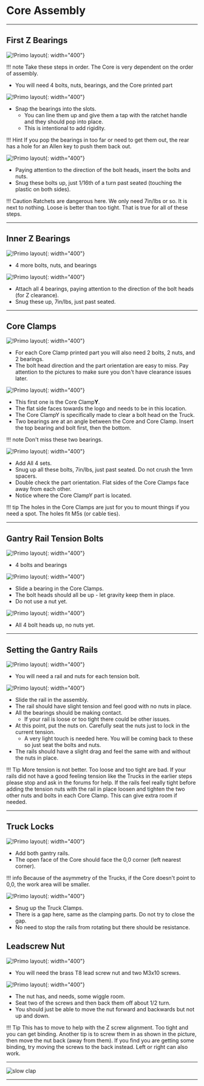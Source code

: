 # Core Assembly
___

## First Z Bearings

![!Primo layout](https://www.v1engineering.com/wp-content/uploads/2020/06/CoreBZ1-scaled.jpg){: width="400"}

!!! note
    Take these steps in order. The Core is very dependent on the order of assembly.

* You will need 4 bolts, nuts, bearings, and the Core printed part

![!Primo layout](https://www.v1engineering.com/wp-content/uploads/2020/06/CoreBZ2-scaled.jpg){: width="400"}

* Snap the bearings into the slots.
    * You can line them up and give them a tap with the ratchet handle and they should pop into place.
    * This is intentional to add rigidity.

!!! Hint
    If you pop the bearings in too far or need to get them out, the rear has a hole for an Allen key to push them back out.

![!Primo layout](https://www.v1engineering.com/wp-content/uploads/2020/06/CoreBZ3-scaled.jpg){: width="400"}

* Paying attention to the direction of the bolt heads, insert the bolts and nuts.
* Snug these bolts up, just 1/16th of a turn past seated (touching the plastic on both sides).

!!! Caution
    Ratchets are dangerous here. We only need 7in/lbs or so. It is next to nothing. Loose is better
    than too tight. That is true for all of these steps.

___

## Inner Z Bearings

![!Primo layout](https://www.v1engineering.com/wp-content/uploads/2020/06/CoreIZ1-scaled.jpg){: width="400"}

* 4 more bolts, nuts, and bearings

![!Primo layout](https://www.v1engineering.com/wp-content/uploads/2020/06/CoreIZ2-scaled.jpg){: width="400"}

* Attach all 4 bearings, paying attention to the direction of the bolt heads (for Z clearance).
* Snug these up, 7in/lbs, just past seated.

___

## Core Clamps

![!Primo layout](https://www.v1engineering.com/wp-content/uploads/2020/06/CoreXY1-scaled.jpg){: width="400"}

* For each Core Clamp printed part you will also need 2 bolts, 2 nuts, and 2 bearings.
* The bolt head direction and the part orientation are easy to miss. Pay attention to the pictures
    to make sure you don't have clearance issues later.

![!Primo layout](https://www.v1engineering.com/wp-content/uploads/2020/06/CoreXY2-scaled.jpg){: width="400"}

* This first one is the Core Clamp**Y**.
* The flat side faces towards the logo and needs to be in this location.
* The Core ClampY is specifically made to clear a bolt head on the Truck.
* Two bearings are at an angle between the Core and Core Clamp. Insert the top bearing and bolt first, then the bottom.

!!! note
    Don't miss these two bearings.

![!Primo layout](https://www.v1engineering.com/wp-content/uploads/2020/06/CoreXY3-scaled.jpg){: width="400"}

* Add All 4 sets.
* Snug up all these bolts, 7in/lbs, just past seated. Do not crush the 1mm spacers.
* Double check the part orientation. Flat sides of the Core Clamps face away from each other.
* Notice where the Core ClampY part is located.

!!! tip
    The holes in the Core Clamps are just for you to mount things if you need a spot. The holes fit M5s (or cable ties).

___

## Gantry Rail Tension Bolts

![!Primo layout](https://www.v1engineering.com/wp-content/uploads/2020/06/CoreYZ1-scaled.jpg){: width="400"}

* 4 bolts and bearings

![!Primo layout](https://www.v1engineering.com/wp-content/uploads/2020/06/CoreYZ2-scaled.jpg){: width="400"}

* Slide a bearing in the Core Clamps.
* The bolt heads should all be up - let gravity keep them in place.
* Do not use a nut yet.

![!Primo layout](https://www.v1engineering.com/wp-content/uploads/2020/06/CoreYZ3-scaled.jpg){: width="400"}

* All 4 bolt heads up, no nuts yet.

___

## Setting the Gantry Rails

![!Primo layout](https://www.v1engineering.com/wp-content/uploads/2020/06/CoreRail1-scaled.jpg){: width="400"}

* You will need a rail and nuts for each tension bolt.

![!Primo layout](https://www.v1engineering.com/wp-content/uploads/2020/06/Core-Rail2-scaled.jpg){: width="400"}

* Slide the rail in the assembly.
* The rail should have slight tension and feel good with no nuts in place.
* All the bearings should be making contact.
    * If your rail is loose or too tight there could be other issues.
* At this point, put the nuts on. Carefully seat the nuts just to lock in the current tension.
    * A very light touch is needed here. You will be coming back to these so just seat the bolts and nuts.
* The rails should have a slight drag and feel the same with and without the nuts in place.

!!! Tip
    More tension is not better. Too loose and too tight are bad. If your rails did not have a good feeling tension like the Trucks in the earlier steps please stop and ask in the forums for help.
    If the rails feel really tight before adding the tension nuts with the rail in place loosen and tighten the two other nuts and bolts in each Core Clamp. This can give extra room if needed.

___

## Truck Locks

![!Primo layout](https://www.v1engineering.com/wp-content/uploads/2020/06/TLock1-scaled.jpg){: width="400"}

* Add both gantry rails.
* The open face of the Core should face the 0,0 corner (left nearest corner).

!!! info
    Because of the asymmetry of the Trucks, if the Core doesn't point to 0,0, the work area will be
    smaller.

![!Primo layout](https://www.v1engineering.com/wp-content/uploads/2020/06/TLock2-scaled.jpg){: width="400"}

* Snug up the Truck Clamps.
* There is a gap here, same as the clamping parts. Do not try to close the gap.
* No need to stop the rails from rotating but there should be resistance.

## Leadscrew Nut

![!Primo layout](https://www.v1engineering.com/wp-content/uploads/2020/06/Znut1-scaled.jpg){: width="400"}

* You will need the brass T8 lead screw nut and two M3x10 screws.

![!Primo layout](https://www.v1engineering.com/wp-content/uploads/2020/06/Znut2-scaled.jpg){: width="400"}

* The nut has, and needs, some wiggle room.
* Seat two of the screws and then back them off about 1/2 turn.
* You should just be able to move the nut forward and backwards but not up and down.

!!! Tip
    This has to move to help with the Z screw alignment. Too tight and you can get binding.
    Another tip is to screw them in as shown in the picture, then move the nut back (away from them). If you find you are getting some binding, try moving the screws to the back instead. Left or right can also work.

___
![slow clap](https://media.tenor.co/images/657e144fa560d4ad525ff71651f24a7d/raw)
___
